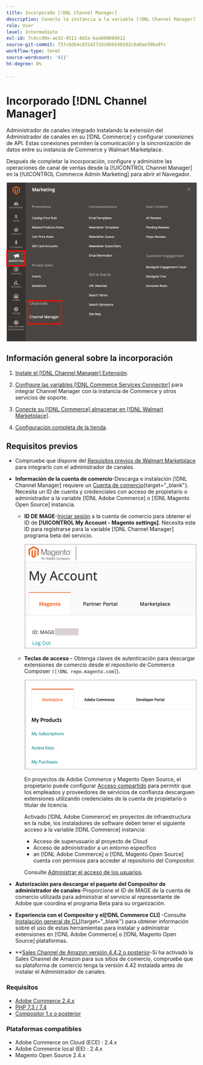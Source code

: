 ```yaml
---
title: Incorporado [!DNL Channel Manager]
description: Conecte la instancia a la variable [!DNL Channel Manager] completando algunos pasos de integración.
role: User
level: Intermediate
exl-id: 7c4ccd9e-ae32-4511-8d1e-baa690604612
source-git-commit: f57c6db4c0314272d10bb5483d2c8a0ae396a9fc
workflow-type: tm+mt
source-wordcount: '411'
ht-degree: 0%

---
```


# Incorporado [!DNL Channel Manager]

Administrador de canales integrado instalando la extensión del Administrador de canales en su [!DNL Commerce] y configurar conexiones de API. Estas conexiones permiten la comunicación y la sincronización de datos entre su instancia de Commerce y Walmart Marketplace.

Después de completar la incorporación, configure y administre las operaciones de canal de ventas desde la [!UICONTROL Channel Manager] en la [!UICONTROL Commerce Admin Marketing] para abrir el Navegador.

![[!DNL Channel Manager] en la vista Administración](assets/channel-manager-admin-view.png)

## Información general sobre la incorporación

1. [Instale el [!DNL Channel Manager] Extensión](install.md).

1. [Configure las variables [!DNL Commerce Services Connector]](connect.md) para integrar Channel Manager con la instancia de Commerce y otros servicios de soporte.

1. [Conecte su [!DNL Commerce] almacenar en [!DNL Walmart Marketplace]](connect.md).

1. [Configuración completa de la tienda](complete-store-setup.md).

## Requisitos previos

- Compruebe que dispone del [Requisitos previos de Walmart Marketplace](walmart-prerequisites.md) para integrarlo con el administrador de canales.

- **Información de la cuenta de comercio**-Descarga e instalación [!DNL Channel Manager] requiere un [Cuenta de comercio](https://docs.magento.com/user-guide/magento/magento-account.html){target=&quot;_blank&quot;}. Necesita un ID de cuenta y credenciales con acceso de propietario o administrador a la variable [!DNL Adobe Commerce] o [!DNL Magento Open Source] instancia.

   - **ID DE MAGE**-[Iniciar sesión](https://account.magento.com/customer/account/login/) a la cuenta de comercio para obtener el ID de **[!UICONTROL My Account - Magento settings]**. Necesita este ID para registrarse para la variable [!DNL Channel Manager] programa beta del servicio.

      ![[!DNL MAGEID] en la configuración de la cuenta de comercio](assets/mageid-my-commerce-account.png)

   - **Teclas de acceso -** Obtenga claves de autenticación para descargar extensiones de comercio desde el repositorio de Commerce Composer `([!DNL repo.magento.com]`).

      ![[!UICONTROL Commerce Marketplace access keys]](assets/commerce-marketplace-access-keys.png)

      En proyectos de Adobe Commerce y Magento Open Source, el propietario puede configurar [Acceso compartido](https://docs.magento.com/user-guide/magento/magento-account-share.html) para permitir que los empleados y proveedores de servicios de confianza descarguen extensiones utilizando credenciales de la cuenta de propietario o titular de licencia.

      Activado [!DNL Adobe Commerce] en proyectos de infraestructura en la nube, los instaladores de software deben tener el siguiente acceso a la variable [!DNL Commerce] instancia:

      - Acceso de superusuario al proyecto de Cloud
      - Acceso de administrador a un entorno específico
      - an [!DNL Adobe Commerce] o [!DNL Magento Open Source] cuenta con permisos para acceder al repositorio del Compositor.

      Consulte [Administrar el acceso de los usuarios](https://devdocs.magento.com/cloud/project/user-admin.html).


- **Autorización para descargar el paquete del Compositor de administrador de canales**-Proporcione el ID de MAGE de la cuenta de comercio utilizada para administrar el servicio al representante de Adobe que coordina el programa Beta para su organización.
- **Experiencia con el Compositor y el[!DNL Commerce CLI]** -Consulte [Instalación general de CLI](https://devdocs.magento.com/extensions/install/){target=&quot;_blank&quot;} para obtener información sobre el uso de estas herramientas para instalar y administrar extensiones en [!DNL Adobe Commerce] o [!DNL Magento Open Source] plataformas.
- **[Sales Channel de Amazon versión 4.4.2 o posterior](https://experienceleague.adobe.com/docs/commerce-channels/amazon/release-notes.html)-Si ha activado la Sales Channel de Amazon para sus sitios de comercio, compruebe que su plataforma de comercio tenga la versión 4.42 instalada antes de instalar el Administrador de canales.


### Requisitos

- [Adobe Commerce 2.4.x](https://devdocs.magento.com/release/released-versions.html)
- [PHP 7.3 / 7.4](https://devdocs.magento.com/guides/v2.4/install-gde/prereq/php-settings.html)
- [Compositor 1.x o posterior](https://devdocs.magento.com/cloud/reference/cloud-composer.html)


### Plataformas compatibles

- Adobe Commerce on Cloud (ECE) : 2.4.x
- Adobe Commerce local (EE) : 2.4.x
- Magento Open Source 2.4.x

